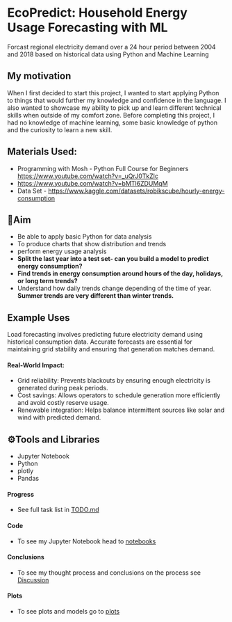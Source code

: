 # EcoPredict: Household Energy Usage Forecasting with ML
Forcast regional electricity demand over a 24 hour period between 2004 and 2018 based on historical data using Python and Machine Learning 

## My motivation
When I first decided to start this project, I wanted to start applying Python to things that would further my knowledge and confidence in the language. I also wanted to showcase my ability to pick up and learn different technical skills when outside of my comfort zone. Before completing this project, I had no knowledge of machine learning, some basic knowledge of python and  the curiosity to learn a new skill. 

## Materials Used: 
- Programming with Mosh - Python Full Course for Beginners https://www.youtube.com/watch?v=_uQrJ0TkZlc
- https://www.youtube.com/watch?v=bMTl6ZDUMqM
- Data Set - https://www.kaggle.com/datasets/robikscube/hourly-energy-consumption

## 🎯Aim
- Be able to apply basic Python for data analysis 
- To produce charts that show distribution and trends
- perform energy usage analysis
- **Split the last year into a test set- can you build a model to predict energy consumption?**
- **Find trends in energy consumption around hours of the day, holidays, or long term trends?**
- Understand how daily trends change depending of the time of year. **Summer trends are very different than winter trends.**

## Example Uses
Load forecasting involves predicting future electricity demand using historical consumption data. Accurate forecasts are essential for maintaining grid stability and ensuring that generation matches demand.

#### Real-World Impact:
- Grid reliability: Prevents blackouts by ensuring enough electricity is generated during peak periods.
- Cost savings: Allows operators to schedule generation more efficiently and avoid costly reserve usage.
- Renewable integration: Helps balance intermittent sources like solar and wind with predicted demand.

## ⚙️Tools and Libraries 
- Jupyter Notebook
- Python
- plotly
- Pandas 

#### Progress 
- See full task list in [TODO.md](TODO.md)

#### Code 
- To see my Jupyter Notebook head to [notebooks](notebooks/)

#### Conclusions
- To see my thought process and conclusions on the process see [Discussion](Discussion/)

#### Plots 
- To see plots and models go to [plots](plots/)
